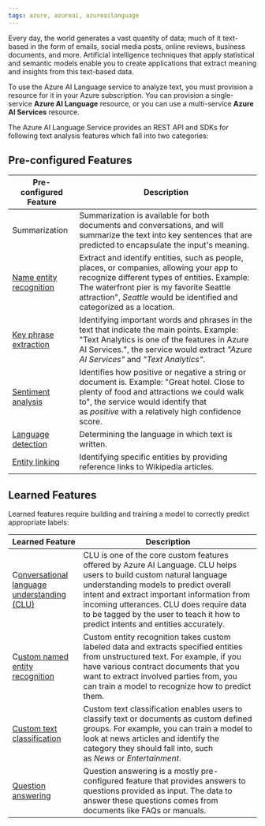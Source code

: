 ```yaml
---
tags: azure, azureai, azureailanguage
---
```


Every day, the world generates a vast quantity of data; much of it text-based in the form of emails, social media posts, online reviews, business documents, and more. Artificial intelligence techniques that apply statistical and semantic models enable you to create applications that extract meaning and insights from this text-based data.

To use the Azure AI Language service to analyze text, you must provision a resource for it in your Azure subscription. You can provision a single-service **Azure AI Language** resource, or you can use a multi-service **Azure AI Services** resource.

The Azure AI Language Service provides an REST API and SDKs for following text analysis features which fall into two categories:

## Pre-configured Features

| Pre-configured Feature                                                                                                                                               | Description                                                                                                                                                                                                                                                    |
| -------------------------------------------------------------------------------------------------------------------------------------------------------------------- | -------------------------------------------------------------------------------------------------------------------------------------------------------------------------------------------------------------------------------------------------------------- |
| Summarization                                                                                                                                                        | Summarization is available for both documents and conversations, and will summarize the text into key sentences that are predicted to encapsulate the input's meaning.                                                                                         |
| [Name entity recognition](/o/dG9lU0KHIdHcxa94EY4e/s/P6fNNGB9iCrfE7Zsn3eW/azure-ai-services/language-service/pre-configured-features/named-entity-recognition)        | Extract and identify entities, such as people, places, or companies, allowing your app to recognize different types of entities. Example: The waterfront pier is my favorite Seattle attraction", *Seattle* would be identified and categorized as a location. |
| [Key phrase extraction](/o/dG9lU0KHIdHcxa94EY4e/s/P6fNNGB9iCrfE7Zsn3eW/azure-ai-services/language-service/pre-configured-features/extract-key-phrases)               | Identifying important words and phrases in the text that indicate the main points. Example: "Text Analytics is one of the features in Azure AI Services.", the service would extract *"Azure AI Services"* and *"Text Analytics"*.                             |
| [Sentiment analysis](/o/dG9lU0KHIdHcxa94EY4e/s/P6fNNGB9iCrfE7Zsn3eW/azure-ai-services/language-service/pre-configured-features/analyse-sentiment)                    | Identifies how positive or negative a string or document is. Example: "Great hotel. Close to plenty of food and attractions we could walk to", the service would identify that as *positive* with a relatively high confidence score.                          |
| [Language detection](/o/dG9lU0KHIdHcxa94EY4e/s/P6fNNGB9iCrfE7Zsn3eW/azure-ai-services/language-service/pre-configured-features/detect-language)                      | Determining the language in which text is written.                                                                                                                                                                                                             |
| [Entity linking](/o/dG9lU0KHIdHcxa94EY4e/s/P6fNNGB9iCrfE7Zsn3eW/azure-ai-services/language-service/pre-configured-features/named-entity-recognition#linked-entities) | Identifying specific entities by providing reference links to Wikipedia articles.                                                                                                                                                                              |

## Learned Features

Learned features require building and training a model to correctly predict appropriate labels:

| Learned Feature                                                                                                                                                                                          | Description                                                                                                                                                                                                                                                                                                                                 |
| -------------------------------------------------------------------------------------------------------------------------------------------------------------------------------------------------------- | ------------------------------------------------------------------------------------------------------------------------------------------------------------------------------------------------------------------------------------------------------------------------------------------------------------------------------------------- |
| C[onversational language understanding (CLU)](/o/dG9lU0KHIdHcxa94EY4e/s/P6fNNGB9iCrfE7Zsn3eW/azure-ai-services/language-service/model-based-features-learning/conversational-language-understanding-clu) | CLU is one of the core custom features offered by Azure AI Language. CLU helps users to build custom natural language understanding models to predict overall intent and extract important information from incoming utterances. CLU does require data to be tagged by the user to teach it how to predict intents and entities accurately. |
| C[ustom named entity recognition](/o/dG9lU0KHIdHcxa94EY4e/s/P6fNNGB9iCrfE7Zsn3eW/azure-ai-services/language-service/pre-configured-features/named-entity-recognition)                                    | Custom entity recognition takes custom labeled data and extracts specified entities from unstructured text. For example, if you have various contract documents that you want to extract involved parties from, you can train a model to recognize how to predict them.                                                                     |
| [Custom text classification](/o/dG9lU0KHIdHcxa94EY4e/s/P6fNNGB9iCrfE7Zsn3eW/azure-ai-services/language-service/model-based-features-learning/text-classification)                                        | Custom text classification enables users to classify text or documents as custom defined groups. For example, you can train a model to look at news articles and identify the category they should fall into, such as *News* or *Entertainment*.                                                                                            |
| [Question answering](/o/dG9lU0KHIdHcxa94EY4e/s/P6fNNGB9iCrfE7Zsn3eW/azure-ai-services/language-service/model-based-features-learning/question-answering)                                                 | Question answering is a mostly pre-configured feature that provides answers to questions provided as input. The data to answer these questions comes from documents like FAQs or manuals.                                                                                                                                                   |
